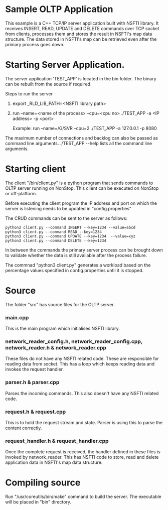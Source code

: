 # Sample OLTP Application

This example is a C++ TCP/IP server application built with NSFTI library. It receives INSERT, READ, UPDATE and DELETE commands over TCP socket from clients, processes them and stores the result in NSFTI's map data structure. The data stored in NSFTI's map can be retrieved even after the primary process goes down.

# Starting Server Application.

The server application 'TEST_APP' is located in the bin folder. The binary can be rebuilt from the source if required.

Steps to run the server

1. export _RLD_LIB_PATH=\<NSFTI library path>
2. run –name=\<name of the process> –cpu=\<cpu no> ./TEST_APP -a \<IP address> -p \<port>
   
   Example: run –name=/G/SVR –cpu=2 ./TEST_APP -a 127.0.0.1 -p 8080

The maximum number of connections and backlog can also be passed as command line arguments. 
./TEST_APP --help lists all the command line arguments.


# Starting client

The client "/bin/client.py" is a python program that sends commands to OLTP server running on NonStop. This client can be executed on NonStop or off-platform.

Before executing the client program the IP address and port on which the server is listening needs to be updated in "config.properties"

The CRUD commands can be sent to the server as follows:
```
python3 client.py --command INSERT --key=1234 --value=abcd
python3 client.py --command READ --key=1234
python3 client.py --command UPDATE --key=1234  --value=xyz
python3 client.py --command DELETE --key=1234
```
In between the commands the primary server process can be brought down to validate whether the data is still available after the process failure.

The commnad "python3 client.py" generates a workload based on the percentage values specified in config.properties until it is stopped.

# Source 

The folder "src" has source files for the OLTP server. 

### main.cpp 
This is the main program which initialises NSFTI library.

### network_reader_config.h, network_reader_config.cpp, network_reader.h & network_reader.cpp
These files do not have any NSFTI related code. These are responsible for reading data from socket. This has a loop which keeps reading data and invokes the request handler.

### parser.h & parser.cpp
Parses the incoming commands. This also doesn't have any NSFTI related code.

### request.h & request.cpp
This is to hold the request stream and state. Parser is using this to parse the content correctly.

### request_handler.h & request_handler.cpp
Once the complete request is received, the handler defined in these files is invoked by network_reader. This has NSFTI code to store, read and delete application data in NSFTI's map data structure.


# Compiling source

Run "/usr/coreutils/bin/make" command to build the server. The executable will be placed in "bin" directory.

